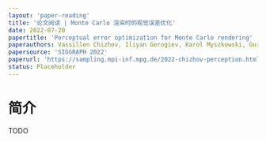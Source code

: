 ```yaml
---
layout: 'paper-reading'
title: '论文阅读 | Monte Carlo 渲染时的视觉误差优化'
date: 2022-07-20
papertitle: 'Perceptual error optimization for Monte Carlo rendering'
paperauthors: Vassillen Chizhov, Iliyan Gerogiev, Karol Myszkowski, Gurprit Singh
papersource: 'SIGGRAPH 2022'
paperurl: 'https://sampling.mpi-inf.mpg.de/2022-chizhov-perception.html'
status: Placeholder
---
```


# 简介

TODO